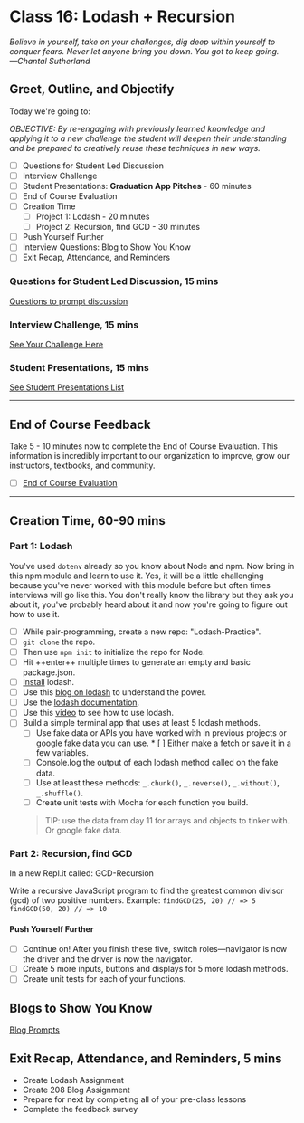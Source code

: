 # Class 16: Lodash + Recursion

<!-- ! HIDE FROM STUDENT; INSTRUCTOR ONLY CONTENT -->
<!-- ## Instructor Only Content - HIDE FROM STUDENTS -->

<!-- ! END INSTRUCTOR ONLY CONTENT -->

*Believe in yourself, take on your challenges, dig deep within yourself to conquer fears. Never let anyone bring you down. You got to keep going. —Chantal Sutherland*

## Greet, Outline, and Objectify

<!-- SMART: Specific, Measurable, Attainable, Relevant, and Timely. -->
<!-- https://examples.yourdictionary.com/well-written-examples-of-learning-objectives.html -->

Today we're going to:
  
*OBJECTIVE: By re-engaging with previously learned knowledge and applying it to a new challenge the student will deepen their understanding and be prepared to creatively reuse these techniques in new ways.*

- [ ] Questions for Student Led Discussion
- [ ] Interview Challenge
- [ ] Student Presentations: **Graduation App Pitches** - 60 minutes
- [ ] End of Course Evaluation
- [ ] Creation Time
    * [ ] Project 1: Lodash - 20 minutes
    * [ ] Project 2: Recursion, find GCD - 30 minutes
- [ ] Push Yourself Further
- [ ] Interview Questions: Blog to Show You Know
- [ ] Exit Recap, Attendance, and Reminders

### Questions for Student Led Discussion, 15 mins
<!-- This section should be structured with the 5E model: https://lesley.edu/article/empowering-students-the-5e-model-explained -->

[Questions to prompt discussion](./../additionalResources/questionsForDiscussion/qfd-class-16.md)

### Interview Challenge, 15 mins
<!-- The last two E happen here: elaborate and evaluate  -->
<!-- this sections should have a challenge that can be solved with the skills they've learned since their last class. -->
<!-- ! HIDDEN CONTENT: INSTRUCTOR ONLY -->
[See Your Challenge Here](./../additionalResources/interviewChallenges.md)
<!-- ! END HIDDEN CONTENT: INSTRUCTOR ONLY -->

### Student Presentations, 15 mins

[See Student Presentations List](./../additionalResources/studentPresentations.md)

*****

## End of Course Feedback

Take 5 - 10 minutes now to complete the End of Course Evaluation. This information is incredibly important to our organization to improve, grow our instructors, textbooks, and community.

- [ ] [End of Course Evaluation](https://docs.google.com/forms/d/e/1FAIpQLScSN8i3bPtmSH5KzpRDtH7RBUO0y4sgIji2t2vZ9N4VueYqdg/viewform)

<!-- TODO find this form and where it's collecting data -->
<!-- TODO Improve this FORM!!!  https://docs.google.com/forms/d/1d99ZNONx6Y2XC8DCv_yisiwDUXL1CM5EuV4md1OVyv8/edit -->
<!-- <iframe id="openedx-zollege" src="https://openedx.zollege.com/end-of-course-survey" style="width: 100%; height: 500px; border: 0">Browser not compatible.</iframe>
<script src="https://openedx.zollege.com/assets/index.js" type="application/javascript"></script>  -->

*****

## Creation Time, 60-90 mins

### Part 1: Lodash

You've used `dotenv` already so you know about Node and npm. Now bring in this npm module and learn to use it. Yes, it will be a little challenging because you've never worked with this module before but often times interviews will go like this. You don't really know the library but they ask you about it, you've probably heard about it and now you're going to figure out how to use it.

- [ ] While pair-programming, create a new repo: "Lodash-Practice".
- [ ] `git clone` the repo.
- [ ] Then use `npm init` to initialize the repo for Node.
- [ ] Hit ++enter++ multiple times to generate an empty and basic package.json.
- [ ] [Install](https://www.npmjs.com/package/lodash) lodash.
- [ ] Use this [blog on lodash](https://www.netlify.com/blog/2017/01/12/common-javascript-functions-with-lodash/) to understand the power.
- [ ] Use the [lodash documentation](https://lodash.com/docs/4.17.10).
- [ ] Use this [video](https://www.youtube.com/watch?v=kdfikit351Y) to see how to use lodash.
- [ ] Build a simple terminal app that uses at least 5 lodash methods.
    * [ ] Use fake data or APIs you have worked with in previous projects or google fake data you can use. * [ ] Either make a fetch or save it in a few variables.
    * [ ] Console.log the output of each lodash method called on the fake data.
    * [ ] Use at least these methods: `_.chunk()`, `_.reverse()`, `_.without()`, `_.shuffle()`.
    * [ ] Create unit tests with Mocha for each function you build.

  > TIP: use the data from day 11 for arrays and objects to tinker with. Or google fake data.

### Part 2: Recursion, find GCD

In a new Repl.it called: GCD-Recursion

Write a recursive JavaScript program to find the greatest common divisor (gcd) of two positive numbers. Example: `findGCD(25, 20) // => 5 findGCD(50, 20) // => 10`

#### Push Yourself Further

- [ ] Continue on! After you finish these five, switch roles—navigator is now the driver and the driver is now the navigator.
- [ ] Create 5 more inputs, buttons and displays for 5 more lodash methods.
- [ ] Create unit tests for each of your functions.

## Blogs to Show You Know

[Blog Prompts](./../additionalResources/blogPrompts.md)

## Exit Recap, Attendance, and Reminders, 5 mins

* Create Lodash Assignment
* Create 208 Blog Assignment
* Prepare for next by completing all of your pre-class lessons
* Complete the feedback survey

<!-- <iframe id="openedx-zollege" src="https://openedx.zollege.com/feedback" style="width: 100%; height: 500px; border: 0">Browser not compatible.</iframe>
<script src="https://openedx.zollege.com/assets/index.js" type="application/javascript"></script> -->

<!-- END OF CLASS SURVEY

<iframe id="openedx-zollege" src="https://openedx.zollege.com/end-of-course-survey" style="width: 100%; height: 500px; border: 0">Browser not compatible.</iframe>
<script src="https://openedx.zollege.com/assets/index.js" type="application/javascript"></script>
 -->

<!-- TODO Create 3 question exit questions -->

<!-- TODO INSERT Student Feedback From -->

<!-- TODO INSERT *HIDDEN* Instructor Feedback Form -->

<!-- 
height/width = 1.777 ---- width="655" height="368"
cp workspace/resources/classOutlineTemplate.md docs/module-
 -->